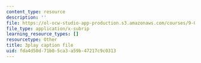 ```yaml
---
content_type: resource
description: ''
file: https://ol-ocw-studio-app-production.s3.amazonaws.com/courses/9-00sc-introduction-to-psychology-fall-2011/fda4d50d71b05ca3a59b47217c9c0313_vf1U3Nt3HQk.vtt
file_type: application/x-subrip
learning_resource_types: []
resourcetype: Other
title: 3play caption file
uid: fda4d50d-71b0-5ca3-a59b-47217c9c0313
---
```

